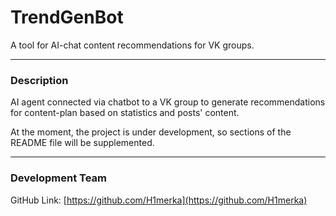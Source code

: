# TrendGenBot
A tool for AI-chat content recommendations for VK groups.


----------


### Description


AI agent connected via chatbot to a VK group to generate recommendations for content-plan based on statistics and posts' content.

At the moment, the project is under development, so sections of the README file will be supplemented.


----------


### Development Team
GitHub Link: [https://github.com/H1merka](https://github.com/H1merka) 